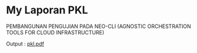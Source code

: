 # My Laporan PKL

PEMBANGUNAN PENGUJIAN PADA NEO-CLI (AGNOSTIC ORCHESTRATION TOOLS FOR CLOUD INFRASTRUCTURE)

Output : [pkl.pdf](https://gitlab.com/azzamsa/essays/tree/master/pkl)
